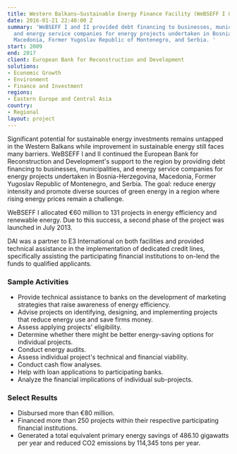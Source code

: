 ```yaml
---
title: Western Balkans—Sustainable Energy Finance Facility (WeBSEFF I & II)
date: 2016-01-21 22:40:00 Z
summary: 'WeBSEFF I and II provided debt financing to businesses, municipalities,
  and energy service companies for energy projects undertaken in Bosnia-Herzegovina,
  Macedonia, Former Yugoslav Republic of Montenegro, and Serbia. '
start: 2009
end: 2017
client: European Bank for Reconstruction and Development
solutions:
- Economic Growth
- Environment
- Finance and Investment
regions:
- Eastern Europe and Central Asia
country:
- Regional
layout: project
---
```


Significant potential for sustainable energy investments remains untapped in the Western Balkans while improvement in sustainable energy still faces many barriers. WeBSEFF I and II continued the European Bank for Reconstruction and Development's support to the region by providing debt financing to businesses, municipalities, and energy service companies for energy projects undertaken in Bosnia-Herzegovina, Macedonia, Former Yugoslav Republic of Montenegro, and Serbia. The goal: reduce energy intensity and promote diverse sources of green energy in a region where rising energy prices remain a challenge.

WeBSEFF I allocated €60 million to 131 projects in energy efficiency and renewable energy. Due to this success, a second phase of the project was launched in July 2013.

DAI was a partner to E3 International on both facilities and provided technical assistance in the implementation of dedicated credit lines, specifically assisting the participating financial institutions to on-lend the funds to qualified applicants.

###  Sample Activities

* Provide technical assistance to banks on the development of marketing strategies that raise awareness of energy efficiency.
* Advise projects on identifying, designing, and implementing projects that reduce energy use and save firms money.
* Assess applying projects' eligibility.
* Determine whether there might be better energy-saving options for individual projects.
* Conduct energy audits.
* Assess individual project's technical and financial viability.
* Conduct cash flow analyses.
* Help with loan applications to participating banks.
* Analyze the financial implications of individual sub-projects.

###  Select Results

* Disbursed more than €80 million.
* Financed more than 250 projects within their respective participating financial institutions.
* Generated a total equivalent primary energy savings of 486.10 gigawatts per year and reduced CO2 emissions by 114,345 tons per year.